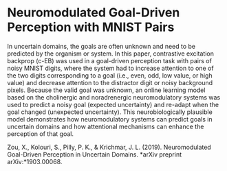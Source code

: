 # Neuromodulated Goal-Driven Perception with MNIST Pairs
In uncertain domains, the goals are often unknown and need to be predicted by the organism or system. In this paper, contrastive excitation backprop (c-EB) was used in a goal-driven perception task with pairs of noisy MNIST digits, where the system had to increase attention to one of the two digits corresponding to a goal (i.e., even, odd, low value, or high value) and decrease attention to the distractor digit or noisy background pixels. Because the valid goal was unknown, an online learning model based on the cholinergic and noradrenergic neuromodulatory systems was used to predict a noisy goal (expected uncertainty) and re-adapt when the goal changed (unexpected uncertainty). This neurobiologically plausible model demonstrates how neuromodulatory systems can predict goals in uncertain domains and how attentional mechanisms can enhance the perception of that goal.

Zou, X., Kolouri, S., Pilly, P. K., & Krichmar, J. L. (2019). Neuromodulated Goal-Driven Perception in Uncertain Domains. *arXiv preprint arXiv:*1903.00068.
